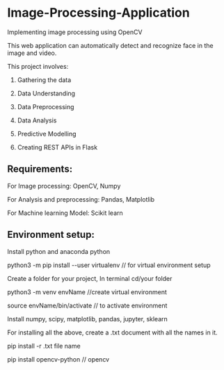 # Image-Processing-Application
Implementing image processing using OpenCV

This web application can automatically detect and recognize face in the image and video.

This project involves:

1. Gathering the data

2. Data Understanding

3. Data Preprocessing

4. Data Analysis

5. Predictive Modelling

5. Creating REST APIs in Flask

Requirements:
--------------
For Image processing:
  OpenCV, Numpy
  
For Analysis and preprocessing:
  Pandas, Matplotlib
  
For Machine learning Model:
  Scikit learn
  
Environment setup:
-----------------
Install python and anaconda python

python3 -m pip install --user virtualenv // for virtual environment setup

Create a folder for your project, In terminal cd/your folder

python3 -m venv envName  //create virtual environment

source envName/bin/activate // to activate environment

Install numpy, scipy, matplotlib, pandas, jupyter, sklearn

For installing all the above, create a .txt document with all the names in it.

pip install -r .txt file name

pip install opencv-python  // opencv


  
